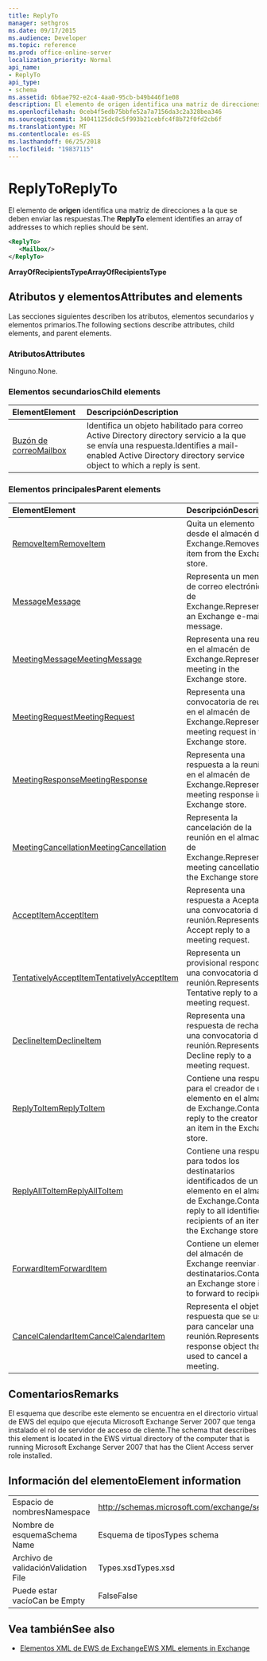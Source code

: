 ```yaml
---
title: ReplyTo
manager: sethgros
ms.date: 09/17/2015
ms.audience: Developer
ms.topic: reference
ms.prod: office-online-server
localization_priority: Normal
api_name:
- ReplyTo
api_type:
- schema
ms.assetid: 6b6ae792-e2c4-4aa0-95cb-b49b446f1e08
description: El elemento de origen identifica una matriz de direcciones a la que se deben enviar las respuestas.
ms.openlocfilehash: 0ceb4f5edb75bbfe52a7a7156da3c2a328bea346
ms.sourcegitcommit: 34041125dc8c5f993b21cebfc4f8b72f0fd2cb6f
ms.translationtype: MT
ms.contentlocale: es-ES
ms.lasthandoff: 06/25/2018
ms.locfileid: "19837115"
---
```

# <a name="replyto"></a><span data-ttu-id="e51ae-103">ReplyTo</span><span class="sxs-lookup"><span data-stu-id="e51ae-103">ReplyTo</span></span>

<span data-ttu-id="e51ae-104">El elemento de **origen** identifica una matriz de direcciones a la que se deben enviar las respuestas.</span><span class="sxs-lookup"><span data-stu-id="e51ae-104">The **ReplyTo** element identifies an array of addresses to which replies should be sent.</span></span> 
  
```xml
<ReplyTo>
   <Mailbox/>
</ReplyTo>
```

 <span data-ttu-id="e51ae-105">**ArrayOfRecipientsType**</span><span class="sxs-lookup"><span data-stu-id="e51ae-105">**ArrayOfRecipientsType**</span></span>
## <a name="attributes-and-elements"></a><span data-ttu-id="e51ae-106">Atributos y elementos</span><span class="sxs-lookup"><span data-stu-id="e51ae-106">Attributes and elements</span></span>

<span data-ttu-id="e51ae-107">Las secciones siguientes describen los atributos, elementos secundarios y elementos primarios.</span><span class="sxs-lookup"><span data-stu-id="e51ae-107">The following sections describe attributes, child elements, and parent elements.</span></span>
  
### <a name="attributes"></a><span data-ttu-id="e51ae-108">Atributos</span><span class="sxs-lookup"><span data-stu-id="e51ae-108">Attributes</span></span>

<span data-ttu-id="e51ae-109">Ninguno.</span><span class="sxs-lookup"><span data-stu-id="e51ae-109">None.</span></span>
  
### <a name="child-elements"></a><span data-ttu-id="e51ae-110">Elementos secundarios</span><span class="sxs-lookup"><span data-stu-id="e51ae-110">Child elements</span></span>

|<span data-ttu-id="e51ae-111">**Element**</span><span class="sxs-lookup"><span data-stu-id="e51ae-111">**Element**</span></span>|<span data-ttu-id="e51ae-112">**Descripción**</span><span class="sxs-lookup"><span data-stu-id="e51ae-112">**Description**</span></span>|
|:-----|:-----|
|[<span data-ttu-id="e51ae-113">Buzón de correo</span><span class="sxs-lookup"><span data-stu-id="e51ae-113">Mailbox</span></span>](mailbox.md) <br/> |<span data-ttu-id="e51ae-114">Identifica un objeto habilitado para correo Active Directory directory servicio a la que se envía una respuesta.</span><span class="sxs-lookup"><span data-stu-id="e51ae-114">Identifies a mail-enabled Active Directory directory service object to which a reply is sent.</span></span>  <br/> |
   
### <a name="parent-elements"></a><span data-ttu-id="e51ae-115">Elementos principales</span><span class="sxs-lookup"><span data-stu-id="e51ae-115">Parent elements</span></span>

|<span data-ttu-id="e51ae-116">**Element**</span><span class="sxs-lookup"><span data-stu-id="e51ae-116">**Element**</span></span>|<span data-ttu-id="e51ae-117">**Descripción**</span><span class="sxs-lookup"><span data-stu-id="e51ae-117">**Description**</span></span>|
|:-----|:-----|
|[<span data-ttu-id="e51ae-118">RemoveItem</span><span class="sxs-lookup"><span data-stu-id="e51ae-118">RemoveItem</span></span>](removeitem.md) <br/> |<span data-ttu-id="e51ae-119">Quita un elemento desde el almacén de Exchange.</span><span class="sxs-lookup"><span data-stu-id="e51ae-119">Removes an item from the Exchange store.</span></span>  <br/> |
|[<span data-ttu-id="e51ae-120">Message</span><span class="sxs-lookup"><span data-stu-id="e51ae-120">Message</span></span>](message-ex15websvcsotherref.md) <br/> |<span data-ttu-id="e51ae-121">Representa un mensaje de correo electrónico de Exchange.</span><span class="sxs-lookup"><span data-stu-id="e51ae-121">Represents an Exchange e-mail message.</span></span>  <br/> |
|[<span data-ttu-id="e51ae-122">MeetingMessage</span><span class="sxs-lookup"><span data-stu-id="e51ae-122">MeetingMessage</span></span>](meetingmessage.md) <br/> |<span data-ttu-id="e51ae-123">Representa una reunión en el almacén de Exchange.</span><span class="sxs-lookup"><span data-stu-id="e51ae-123">Represents a meeting in the Exchange store.</span></span>  <br/> |
|[<span data-ttu-id="e51ae-124">MeetingRequest</span><span class="sxs-lookup"><span data-stu-id="e51ae-124">MeetingRequest</span></span>](meetingrequest.md) <br/> |<span data-ttu-id="e51ae-125">Representa una convocatoria de reunión en el almacén de Exchange.</span><span class="sxs-lookup"><span data-stu-id="e51ae-125">Represents a meeting request in the Exchange store.</span></span>  <br/> |
|[<span data-ttu-id="e51ae-126">MeetingResponse</span><span class="sxs-lookup"><span data-stu-id="e51ae-126">MeetingResponse</span></span>](meetingresponse.md) <br/> |<span data-ttu-id="e51ae-127">Representa una respuesta a la reunión en el almacén de Exchange.</span><span class="sxs-lookup"><span data-stu-id="e51ae-127">Represents a meeting response in the Exchange store.</span></span>  <br/> |
|[<span data-ttu-id="e51ae-128">MeetingCancellation</span><span class="sxs-lookup"><span data-stu-id="e51ae-128">MeetingCancellation</span></span>](meetingcancellation.md) <br/> |<span data-ttu-id="e51ae-129">Representa la cancelación de la reunión en el almacén de Exchange.</span><span class="sxs-lookup"><span data-stu-id="e51ae-129">Represents a meeting cancellation in the Exchange store.</span></span>  <br/> |
|[<span data-ttu-id="e51ae-130">AcceptItem</span><span class="sxs-lookup"><span data-stu-id="e51ae-130">AcceptItem</span></span>](acceptitem.md) <br/> |<span data-ttu-id="e51ae-131">Representa una respuesta a Aceptar a una convocatoria de reunión.</span><span class="sxs-lookup"><span data-stu-id="e51ae-131">Represents an Accept reply to a meeting request.</span></span>  <br/> |
|[<span data-ttu-id="e51ae-132">TentativelyAcceptItem</span><span class="sxs-lookup"><span data-stu-id="e51ae-132">TentativelyAcceptItem</span></span>](tentativelyacceptitem.md) <br/> |<span data-ttu-id="e51ae-133">Representa un provisional responde a una convocatoria de reunión.</span><span class="sxs-lookup"><span data-stu-id="e51ae-133">Represents a Tentative reply to a meeting request.</span></span>  <br/> |
|[<span data-ttu-id="e51ae-134">DeclineItem</span><span class="sxs-lookup"><span data-stu-id="e51ae-134">DeclineItem</span></span>](declineitem.md) <br/> |<span data-ttu-id="e51ae-135">Representa una respuesta de rechazo a una convocatoria de reunión.</span><span class="sxs-lookup"><span data-stu-id="e51ae-135">Represents a Decline reply to a meeting request.</span></span>  <br/> |
|[<span data-ttu-id="e51ae-136">ReplyToItem</span><span class="sxs-lookup"><span data-stu-id="e51ae-136">ReplyToItem</span></span>](replytoitem.md) <br/> |<span data-ttu-id="e51ae-137">Contiene una respuesta para el creador de un elemento en el almacén de Exchange.</span><span class="sxs-lookup"><span data-stu-id="e51ae-137">Contains a reply to the creator of an item in the Exchange store.</span></span>  <br/> |
|[<span data-ttu-id="e51ae-138">ReplyAllToItem</span><span class="sxs-lookup"><span data-stu-id="e51ae-138">ReplyAllToItem</span></span>](replyalltoitem.md) <br/> |<span data-ttu-id="e51ae-139">Contiene una respuesta para todos los destinatarios identificados de un elemento en el almacén de Exchange.</span><span class="sxs-lookup"><span data-stu-id="e51ae-139">Contains a reply to all identified recipients of an item in the Exchange store.</span></span>  <br/> |
|[<span data-ttu-id="e51ae-140">ForwardItem</span><span class="sxs-lookup"><span data-stu-id="e51ae-140">ForwardItem</span></span>](forwarditem.md) <br/> |<span data-ttu-id="e51ae-141">Contiene un elemento del almacén de Exchange reenviar a los destinatarios.</span><span class="sxs-lookup"><span data-stu-id="e51ae-141">Contains an Exchange store item to forward to recipients.</span></span>  <br/> |
|[<span data-ttu-id="e51ae-142">CancelCalendarItem</span><span class="sxs-lookup"><span data-stu-id="e51ae-142">CancelCalendarItem</span></span>](cancelcalendaritem.md) <br/> |<span data-ttu-id="e51ae-143">Representa el objeto de respuesta que se usa para cancelar una reunión.</span><span class="sxs-lookup"><span data-stu-id="e51ae-143">Represents the response object that is used to cancel a meeting.</span></span>  <br/> |
   
## <a name="remarks"></a><span data-ttu-id="e51ae-144">Comentarios</span><span class="sxs-lookup"><span data-stu-id="e51ae-144">Remarks</span></span>

<span data-ttu-id="e51ae-145">El esquema que describe este elemento se encuentra en el directorio virtual de EWS del equipo que ejecuta Microsoft Exchange Server 2007 que tenga instalado el rol de servidor de acceso de cliente.</span><span class="sxs-lookup"><span data-stu-id="e51ae-145">The schema that describes this element is located in the EWS virtual directory of the computer that is running Microsoft Exchange Server 2007 that has the Client Access server role installed.</span></span>
  
## <a name="element-information"></a><span data-ttu-id="e51ae-146">Información del elemento</span><span class="sxs-lookup"><span data-stu-id="e51ae-146">Element information</span></span>

|||
|:-----|:-----|
|<span data-ttu-id="e51ae-147">Espacio de nombres</span><span class="sxs-lookup"><span data-stu-id="e51ae-147">Namespace</span></span>  <br/> |http://schemas.microsoft.com/exchange/services/2006/types  <br/> |
|<span data-ttu-id="e51ae-148">Nombre de esquema</span><span class="sxs-lookup"><span data-stu-id="e51ae-148">Schema Name</span></span>  <br/> |<span data-ttu-id="e51ae-149">Esquema de tipos</span><span class="sxs-lookup"><span data-stu-id="e51ae-149">Types schema</span></span>  <br/> |
|<span data-ttu-id="e51ae-150">Archivo de validación</span><span class="sxs-lookup"><span data-stu-id="e51ae-150">Validation File</span></span>  <br/> |<span data-ttu-id="e51ae-151">Types.xsd</span><span class="sxs-lookup"><span data-stu-id="e51ae-151">Types.xsd</span></span>  <br/> |
|<span data-ttu-id="e51ae-152">Puede estar vacío</span><span class="sxs-lookup"><span data-stu-id="e51ae-152">Can be Empty</span></span>  <br/> |<span data-ttu-id="e51ae-153">False</span><span class="sxs-lookup"><span data-stu-id="e51ae-153">False</span></span>  <br/> |
   
## <a name="see-also"></a><span data-ttu-id="e51ae-154">Vea también</span><span class="sxs-lookup"><span data-stu-id="e51ae-154">See also</span></span>



- [<span data-ttu-id="e51ae-155">Elementos XML de EWS de Exchange</span><span class="sxs-lookup"><span data-stu-id="e51ae-155">EWS XML elements in Exchange</span></span>](ews-xml-elements-in-exchange.md)

